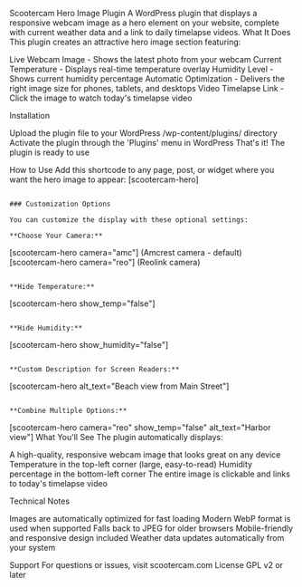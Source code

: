 Scootercam Hero Image Plugin
A WordPress plugin that displays a responsive webcam image as a hero element on your website, complete with current weather data and a link to daily timelapse videos.
What It Does
This plugin creates an attractive hero image section featuring:

Live Webcam Image - Shows the latest photo from your webcam
Current Temperature - Displays real-time temperature overlay
Humidity Level - Shows current humidity percentage
Automatic Optimization - Delivers the right image size for phones, tablets, and desktops
Video Timelapse Link - Click the image to watch today's timelapse video

Installation

Upload the plugin file to your WordPress /wp-content/plugins/ directory
Activate the plugin through the 'Plugins' menu in WordPress
That's it! The plugin is ready to use

How to Use
Add this shortcode to any page, post, or widget where you want the hero image to appear:
[scootercam-hero]
```

### Customization Options

You can customize the display with these optional settings:

**Choose Your Camera:**
```
[scootercam-hero camera="amc"]  (Amcrest camera - default)
[scootercam-hero camera="reo"]  (Reolink camera)
```

**Hide Temperature:**
```
[scootercam-hero show_temp="false"]
```

**Hide Humidity:**
```
[scootercam-hero show_humidity="false"]
```

**Custom Description for Screen Readers:**
```
[scootercam-hero alt_text="Beach view from Main Street"]
```

**Combine Multiple Options:**
```
[scootercam-hero camera="reo" show_temp="false" alt_text="Harbor view"]
What You'll See
The plugin automatically displays:

A high-quality, responsive webcam image that looks great on any device
Temperature in the top-left corner (large, easy-to-read)
Humidity percentage in the bottom-left corner
The entire image is clickable and links to today's timelapse video

Technical Notes

Images are automatically optimized for fast loading
Modern WebP format is used when supported
Falls back to JPEG for older browsers
Mobile-friendly and responsive design included
Weather data updates automatically from your system

Support
For questions or issues, visit scootercam.com
License
GPL v2 or later
